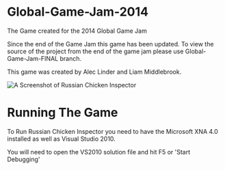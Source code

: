 Global-Game-Jam-2014
====================

The Game created for the 2014 Global Game Jam

Since the end of the Game Jam this game has been updated. To view the source of the project from the end of the game jam please use Global-Game-Jam-FINAL branch.

This game was created by Alec Linder and Liam Middlebrook.

![A Screenshot of Russian Chicken Inspector](https://raw.github.com/liam-middlebrook/Russian-Chicken-Inspector/tree/master/screenshot_gameplay.jpg)


Running The Game
================

To Run Russian Chicken Inspector you need to have the Microsoft XNA 4.0 installed as well as Visual Studio 2010.

You will need to open the VS2010 solution file and hit F5 or 'Start Debugging'